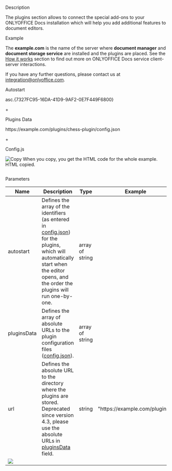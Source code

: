 Description

The plugins section allows to connect the special add-ons to your ONLYOFFICE Docs installation which will help you add additional features to document editors.

Example

The **example.com** is the name of the server where **document manager** and **document storage service** are installed and the plugins are placed. See the [How it works](/editors/howitworks) section to find out more on ONLYOFFICE Docs service client-server interactions.

If you have any further questions, please contact us at <integration@onlyoffice.com>.

Autostart

asc.{7327FC95-16DA-41D9-9AF2-0E7F449F6800}

\+

Plugins Data

https\://example.com/plugins/chess-plugin/config.json

\+

Config.js

![Copy](/content/img/copy-content.svg) When you copy, you get the HTML code for the whole example. HTML copied.

```
```

Parameters

| Name                                 | Description                                                                                                                                                                                                   | Type            | Example                         |
| ------------------------------------ | ------------------------------------------------------------------------------------------------------------------------------------------------------------------------------------------------------------- | --------------- | ------------------------------- |
| autostart                            | Defines the array of the identifiers (as entered in [config.json](/plugin/config#guid)) for the plugins, which will automatically start when the editor opens, and the order the plugins will run one-by-one. | array of string |                                 |
| pluginsData                          | Defines the array of absolute URLs to the plugin configuration files ([config.json](/plugin/config)).                                                                                                         | array of string |                                 |
| url                                  | Defines the absolute URL to the directory where the plugins are stored. Deprecated since version 4.3, please use the absolute URLs in [pluginsData](#pluginsData) field.                                      | string          | "https\://example.com/plugins/" |
| ![](/content/img/editor/plugins.png) |                                                                                                                                                                                                               |                 |                                 |
